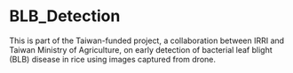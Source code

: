 # BLB_Detection
This is part of the Taiwan-funded project, a collaboration between IRRI and Taiwan Ministry of Agriculture, on early detection of bacterial leaf blight (BLB) disease in rice using images captured from drone.
